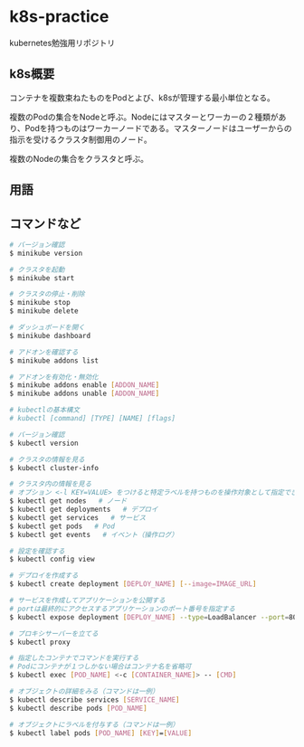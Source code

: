# k8s-practice
kubernetes勉強用リポジトリ

## k8s概要
コンテナを複数束ねたものをPodとよび、k8sが管理する最小単位となる。

複数のPodの集合をNodeと呼ぶ。Nodeにはマスターとワーカーの２種類があり、Podを持つものはワーカーノードである。マスターノードはユーザーからの指示を受けるクラスタ制御用のノード。

複数のNodeの集合をクラスタと呼ぶ。

## 用語

## コマンドなど
```bash
# バージョン確認
$ minikube version

# クラスタを起動
$ minikube start

# クラスタの停止・削除
$ minikube stop
$ minikube delete

# ダッシュボードを開く
$ minikube dashboard

# アドオンを確認する
$ minikube addons list

# アドオンを有効化・無効化
$ minikube addons enable [ADDON_NAME]
$ minikube addons unable [ADDON_NAME]

# kubectlの基本構文
# kubectl [command] [TYPE] [NAME] [flags]

# バージョン確認
$ kubectl version

# クラスタの情報を見る
$ kubectl cluster-info

# クラスタ内の情報を見る
# オプション <-l KEY=VALUE> をつけると特定ラベルを持つものを操作対象として指定できる
$ kubectl get nodes   # ノード
$ kubectl get deployments   # デプロイ
$ kubectl get services   # サービス
$ kubectl get pods   # Pod
$ kubectl get events   # イベント（操作ログ）

# 設定を確認する
$ kubectl config view

# デプロイを作成する
$ kubectl create deployment [DEPLOY_NAME] [--image=IMAGE_URL]

# サービスを作成してアプリケーションを公開する
# portは最終的にアクセスするアプリケーションのポート番号を指定する
$ kubectl expose deployment [DEPLOY_NAME] --type=LoadBalancer --port=80

# プロキシサーバーを立てる
$ kubectl proxy

# 指定したコンテナでコマンドを実行する
# Podにコンテナが１つしかない場合はコンテナ名を省略可
$ kubectl exec [POD_NAME] <-c [CONTAINER_NAME]> -- [CMD]

# オブジェクトの詳細をみる（コマンドは一例）
$ kubectl describe services [SERVICE_NAME]
$ kubectl describe pods [POD_NAME]

# オブジェクトにラベルを付与する（コマンドは一例）
$ kubectl label pods [POD_NAME] [KEY]=[VALUE]
```

